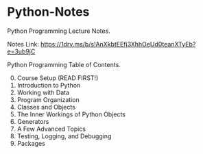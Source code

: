 # Python-Notes
Python Programming Lecture Notes.

Notes Link: https://1drv.ms/b/s!AnXkbtEEfj3XhhOeUd0teanXTyEb?e=3ub9jC

Python Programming Table of Contents.

0. Course Setup (READ FIRST!)
1. Introduction to Python
2. Working with Data
3. Program Organization
4. Classes and Objects
5. The Inner Workings of Python Objects
6. Generators
7. A Few Advanced Topics
8. Testing, Logging, and Debugging
9. Packages
